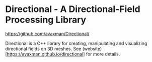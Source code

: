 # Directional - A Directional-Field Processing Library

<!---[![Build Status](https://travis-ci.org/libigl/libigl.svg?branch=master)](https://travis-ci.org/libigl/libigl)
[![Build status](https://ci.appveyor.com/api/projects/status/mf3t9rnhco0vhly8/branch/master?svg=true)](https://ci.appveyor.com/project/danielepanozzo/libigl-6hjk1/branch/master)
![](libigl-teaser.png)!--->

<https://github.com/avaxman/Directional/>

Directional is a C++ library for creating, manipulating and visualizing directional fields on 3D meshes. See (website)[https://avaxman.github.io/directional] for more details.
